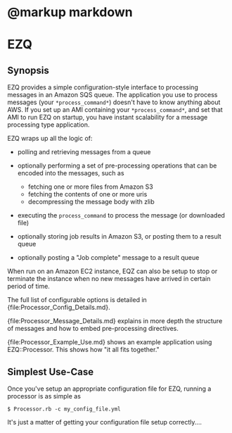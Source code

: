 # @markup markdown
EZQ
===

Synopsis
--------

EZQ provides a simple configuration-style interface to processing messages
in an Amazon SQS queue. The application you use to process messages (your
`*process_command*`) doesn't have to know anything about AWS. If you set up
an AMI containing your `*process_command*`, and set that AMI to run EZQ on
startup, you have instant scalability for a message processing type
application.

EZQ wraps up all the logic of:

* polling and retrieving messages from a queue
* optionally performing a set of pre-processing operations that can be encoded 
  into the messages, such as
  
    * fetching one or more files from Amazon S3
    * fetching the contents of one or more uris
    * decompressing the message body with zlib
  
* executing the `process_command` to process the message (or downloaded file)
* optionally storing job results in Amazon S3, or posting them to a result queue
* optionally posting a "Job complete" message to a result queue

When run on an Amazon EC2 instance, EQZ can also be setup to stop or terminate
the instance when no new messages have arrived in certain period of time.

The full list of configurable options is detailed in 
{file:Processor_Config_Details.md}.

{file:Processor_Message_Details.md} explains in more depth the structure of
messages and how to embed pre-processing directives.

{file:Processor_Example_Use.md} shows an example application using
EZQ::Processor. This shows how "it all fits together."

Simplest Use-Case
-----------------
Once you've setup an appropriate configuration file for EZQ, running a processor
is as simple as

    $ Processor.rb -c my_config_file.yml
    
It's just a matter of getting your configuration file setup correctly....

<!--

Getting your feet wet
----------------------

1.  Ensure the aws-sdk gem is installed. If in doubt, issue 
    `gem install aws-sdk`. It may take a few minutes to download and build some 
    parts.
2.  Edit the file `test_programs/config_for_tests.yml`, to fill in your access 
    key id and secret key. Also fill out the s3 bucket name and uri if you want 
    to be able to test those parts. The `queue_name` is set to 'Test_queue'
    by default. You can use a different name if you wish.
3.  Run the test program `add_raw.rb`. This will add 4 raw messages to the sqs 
    queue you named in step one.
4.  Back up into the main EZQ directory and edit `queue_config.yml`. For now, 
    these are the fields you should touch:
    
	  * `access_key_id`
	  * `secret_access_key`
	  * `receive_queue_name`
	  
    Ensure `receive_queue_name` has the same value you gave `queue_name` in 
    step one if you modified that. Now look at the value of `process_command`. 
    This is what will be done to the messages as they are received. Notice that 
    `process_command` could be absolutely anything you can run from the 
    commandline. If you're using MS-Windows, you may need to replace the
    command `cat` with `type`.
5.  Run `processor.rb`. As per the settings in `queue_config.yml`, it will pull 
    messages from your named queue, pass them to 'cat', and then do nothing 
    else.
6.  Use `ctrl-c` to stop `processor.rb`


To test using a result queue:

1.  Go back into `queue_config.yml` and change `result_step` from 'none' to 
    'post_to_result_queue', and enter a queue name in `result_queue_name`. 
    This name should be different from your receive queue. You'll also need to 
    manually create this queue on the SQS web interface. Leave the web 
    interface for the queue open; we'll use it again in a moment.

2.  Run `test_programs/add_raw.rb` again, and then start up `processor.rb`. This 
    time, it will pull messages, cat them, and then post a result message to the 
    `result_queue`. You can select "Refresh" on the right hand side of the SQS 
    web interface to see that messages have been posted to that queue.

3.  Use `ctrl-c` to stop `processor.rb`

Read {file:Processor_Config_Details.md} for a description of all the options
you can change to alter the way EZQ handles messages and results.

-->
